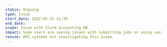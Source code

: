 ```yaml
---
status: Ongoing
type: Issue
start_date: 2022-05-25 11:30
end_date: 
scope: Issue with Slurm accounting DB.
impact: Some users are seeing issues with submitting jobs or using sacct commands to query accounting records.     
reason: HPE systems are investigating this issue.
---
```

